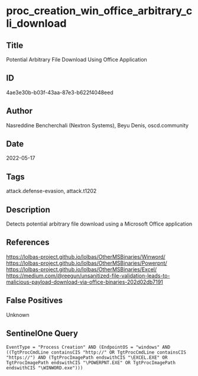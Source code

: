 # proc_creation_win_office_arbitrary_cli_download

## Title
Potential Arbitrary File Download Using Office Application

## ID
4ae3e30b-b03f-43aa-87e3-b622f4048eed

## Author
Nasreddine Bencherchali (Nextron Systems), Beyu Denis, oscd.community

## Date
2022-05-17

## Tags
attack.defense-evasion, attack.t1202

## Description
Detects potential arbitrary file download using a Microsoft Office application

## References
https://lolbas-project.github.io/lolbas/OtherMSBinaries/Winword/
https://lolbas-project.github.io/lolbas/OtherMSBinaries/Powerpnt/
https://lolbas-project.github.io/lolbas/OtherMSBinaries/Excel/
https://medium.com/@reegun/unsanitized-file-validation-leads-to-malicious-payload-download-via-office-binaries-202d02db7191

## False Positives
Unknown

## SentinelOne Query
```
EventType = "Process Creation" AND (EndpointOS = "windows" AND ((TgtProcCmdLine containsCIS "http://" OR TgtProcCmdLine containsCIS "https://") AND (TgtProcImagePath endswithCIS "\EXCEL.EXE" OR TgtProcImagePath endswithCIS "\POWERPNT.EXE" OR TgtProcImagePath endswithCIS "\WINWORD.exe")))

```